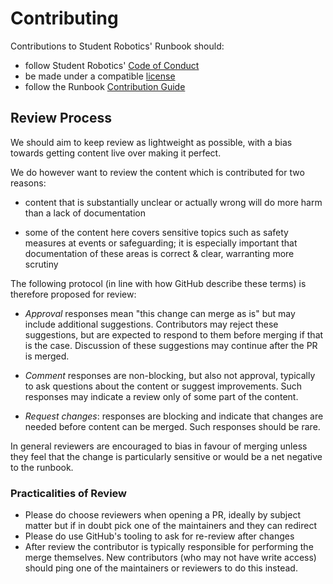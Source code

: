 # Contributing

Contributions to Student Robotics' Runbook should:

* follow Student Robotics' [Code of Conduct][code-of conduct]
* be made under a compatible [license][license]
* follow the Runbook [Contribution Guide][contribution-guide]

[code-of conduct]: https://opsmanual.studentrobotics.org/about-the-charity/code-of-conduct
[license]: ./LICENSE
[contribution-guide]: docs/contributing.md

## Review Process

We should aim to keep review as lightweight as possible, with a bias towards
getting content live over making it perfect.

We do however want to review the content which is contributed for two reasons:

* content that is substantially unclear or actually wrong will do more harm than
  a lack of documentation

* some of the content here covers sensitive topics such as safety measures at
  events or safeguarding; it is especially important that documentation of these
  areas is correct & clear, warranting more scrutiny

The following protocol (in line with how GitHub describe these terms) is
therefore proposed for review:

* _Approval_ responses mean "this change can merge as is" but may include
  additional suggestions. Contributors may reject these suggestions, but are
  expected to respond to them before merging if that is the case. Discussion of
  these suggestions may continue after the PR is merged.

* _Comment_ responses are non-blocking, but also not approval, typically to ask
  questions about the content or suggest improvements. Such responses may
  indicate a review only of some part of the content.

* _Request changes_: responses are blocking and indicate that changes are needed
  before content can be merged. Such responses should be rare.

In general reviewers are encouraged to bias in favour of merging unless they
feel that the change is particularly sensitive or would be a net negative to the
runbook.

### Practicalities of Review

* Please do choose reviewers when opening a PR, ideally by subject matter but if
  in doubt pick one of the maintainers and they can redirect
* Please do use GitHub's tooling to ask for re-review after changes
* After review the contributor is typically responsible for performing the merge
  themselves. New contributors (who may not have write access) should ping one
  of the maintainers or reviewers to do this instead.

